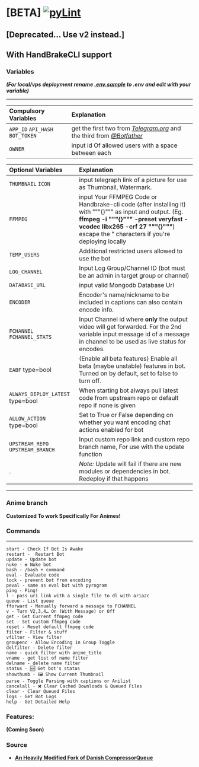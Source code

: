 # [BETA] [![pyLint](https://github.com/Nubuki-all/Tg-encoder/actions/workflows/pyLint.yml/badge.svg?branch=main)](https://github.com/Nubuki-all/Tg-encoder/actions/workflows/pyLint.yml)

## [Deprecated… Use v2 instead.]
## With HandBrakeCLI support

### Variables

___(For local/vps deployment rename [.env.sample](.env.sample) to .env and edit with your variable)___

---
Compulsory Variables | Explanation
:--------- | :---------------------------------------------
`APP_ID` `API_HASH` `BOT_TOKEN` | get the first two from *[Telegram.org](https://telegram.org)* and the third from *[@Botfather](https://t.me/botfather)*
`OWNER`    | input id Of allowed users with a space between each

Optional Variables | Explanation
:--------- | :---------------------------------------------
`THUMBNAIL` `ICON` | input telegraph link of a picture for use as Thumbnail, Watermark.
`FFMPEG` | input Your FFMPEG Code or Handbrake-cli code (after installing it)  with """{}""" as input and output. (Eg. __ffmpeg -i """{}""" -preset veryfast -vcodec libx265 -crf 27 """{}"""__) escape the " characters if you're deploying locally 
`TEMP_USERS` | Additional restricted users allowed to use the bot
`LOG_CHANNEL` | Input Log Group/Channel ID (bot must be an admin in target group or channel)
`DATABASE_URL` | input valid Mongodb Database Url
`ENCODER` | Encoder's name/nickname to be included in captions can also contain encode info.
`FCHANNEL` `FCHANNEL_STATS` | Input Channel id where **only** the output video will get forwarded. For the 2nd variable input message id of a message in channel to be used as live status for encodes.
`EABF` type=bool | (Enable all beta features) Enable all beta (maybe unstable) features in bot. Turned on by default, set to false to turn off.
`ALWAYS_DEPLOY_LATEST` type=bool | When starting bot always pull latest code from upstream repo or default repo if none is given 
`ALLOW_ACTION` type=bool | Set to True or False depending on whether you want encoding chat actions enabled for bot
`UPSTREAM_REPO` `UPSTREAM_BRANCH` | Input custom repo link and custom repo branch name, For use with the update function
  . | *Note:* Update will fail if there are new modules or dependencies in bot. Redeploy if that happens 
---


### Anime branch 

__Customized To work Specifically For Animes!__

### Commands
---
```
start - Check If Bot Is Awake
restart -  Restart Bot 
update - Update bot 
nuke - ☢️ Nuke bot 
bash - /bash + command 
eval - Evaluate code
lock - prevent bot from encoding 
peval - same as eval but with pyrogram 
ping - Ping!
l - pass uri link with a single file to dl with aria2c 
queue - List queue
fforward - Manually forward a message to FCHANNEL
v - Turn V2,3,4… On (With Message) or Off
get - Get Current ffmpeg code
set - Set custom ffmpeg code
reset - Reset default ffmpeg code
filter - Filter & stuff
vfilter - View filter
groupenc - Allow Encoding in Group Toggle 
delfilter - Delete filter
name - quick filter with anime_title
vname - get list of name filter
delname - delete name filter
status - 🆕 Get bot's status
showthumb - 🖼️ Show Current Thumbnail
parse - Toggle Parsing with captions or Anilist
cancelall - ❌ Clear Cached Downloads & Queued Files
clear - Clear Queued Files
logs - Get Bot Logs
help - Get Detailed Help
```

### Features:
__(Coming Soon)__

### Source 

- **[An Heavily Modified Fork of Danish CompressorQueue](https://github.com/1Danish-00/CompressorQueue)**
